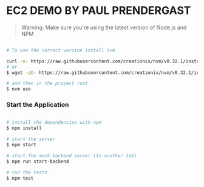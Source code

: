 # EC2 DEMO BY PAUL PRENDERGAST

>Warning: Make sure you're using the latest version of Node.js and NPM

```bash

# To use the correct version install nvm

curl -o- https://raw.githubusercontent.com/creationix/nvm/v0.32.1/install.sh | bash
# or
$ wget -qO- https://raw.githubusercontent.com/creationix/nvm/v0.32.1/install.sh | bash

# and then in the project root
$ nvm use

```

### Start the Application

```bash

# install the dependencies with npm
$ npm install

# start the server
$ npm start

# start the mock backend server (In another tab)
$ npm run start-backend

# run the tests
$ npm test

```
